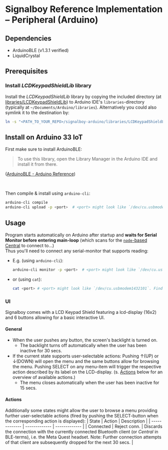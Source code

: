 # Signalboy Reference Implementation – Peripheral (Arduino)
## Dependencies
* ArduinoBLE (v1.3.1 verified)
* LiquidCrystal

## Prerequisites
### Install _LCDKeypadShieldLib_ library
Install the _LCDKeypadShieldLib_ library by copying the included directory (at [libraries/LCDKeypadShieldLib](./libraries/LCDKeypadShieldLib)) to Arduino IDE's `libraries`-directory (typically at `~/Documents/Arduino/libraries`). Alternatively you could also symlink it to the destination by:
```bash
ln -s "<PATH_TO_YOUR_REPO>/signalboy-arduino/libraries/LCDKeypadShieldLib" "$HOME/Documents/Arduino/libraries/LCDKeypadShieldLib"
```

## Install on Arduino 33 IoT
First make sure to install ArduinoBLE:
> To use this library, open the Library Manager in the Arduino IDE and install it from there.

([ArduinoBLE - Arduino Reference](https://www.arduino.cc/reference/en/libraries/arduinoble/))

<br/>

Then compile & install using `arduino-cli`:
```bash
arduino-cli compile
arduino-cli upload -p <port>  # <port> might look like `/dev/cu.usbmodem1432101`. Find <port> by running `arduino-cli board list`.
```

## Usage
Program starts automatically on Arduino after startup and **waits for Serial Monitor before entering main-loop** (which scans for the [`node`-based Central](../node-peripheral/README.md) to connect to…)  
Thus you'll need to connect any serial-monitor that supports reading:
* E.g. (using `arduino-cli`):
  ```bash
  arduino-cli monitor -p <port>  # <port> might look like `/dev/cu.usbmodem1432101`. Find <port> by running `arduino-cli board list`.
  ```
* or (using `cat`):
  ```bash
  cat <port> # <port> might look like `/dev/cu.usbmodem1432101`. Find <port> by running `arduino-cli board list`.
  ```

### UI
Signalboy comes with a LCD Keypad Shield featuring a lcd-display (16x2) and 6 buttons allowing for a basic interactive UI.

#### General
* When the user pushes any button, the screen's backlight is turned on.
  * The backlight turns off automatically when the user has been inactive for 30 secs.
* If the current state supports user-selectable actions: Pushing ↑(UP) or ↓(DOWN) will open the
  menu and the same buttons allow for browsing the menu. Pushing SELECT on any menu-item will trigger
  the respective action described by its label on the LCD-display. (s. [Actions](#actions) below for an overview of available actions.)
  * The menu closes automatically when the user has been inactive for 15 secs.

#### Actions
Additionally some states might allow the user to browse a menu providing further user-selectable actions (fired by pushing the SELECT-button when the corresponding action is displayed):
|     State     |     Action    |  Description  |
| ------------- | ------------- | ------------- |
|   Connected   | Reject conn.  | Discards the connection with the currently connected Bluetooth client (or _Central_ in BLE-terms), i.e. the Meta Quest headset. Note: Further connection attempts of that client are subsequently dropped for the next 30 secs. |
